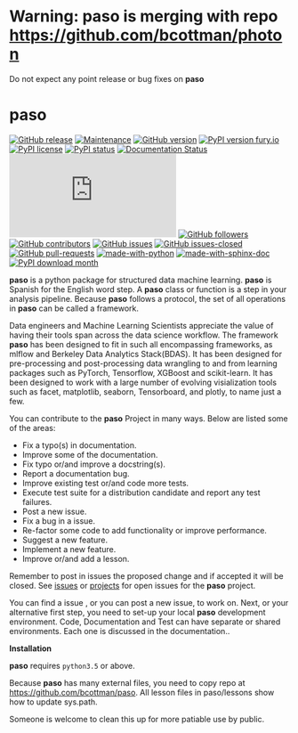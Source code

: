 # Warning: **paso** is merging with repo https://github.com/bcottman/photon
Do not expect any point release or bug fixes on **paso**
# paso
[![GitHub release](https://img.shields.io/github/release/Naereen/StrapDown.js.svg)](https://GitHub.com/Naereen/StrapDown.js/releases/)
[![Maintenance](https://img.shields.io/badge/Maintained%3F-yes-green.svg)](https://GitHub.com/Naereen/StrapDown.js/graphs/commit-activity)
[![GitHub version](https://badge.fury.io/gh/Naereen%2FStrapDown.js.svg)](https://github.com/Naereen/StrapDown.js)
[![PyPI version fury.io](https://badge.fury.io/py/ansicolortags.svg)](https://pypi.python.org/pypi/ansicolortags/)
[![PyPI license](https://img.shields.io/pypi/l/ansicolortags.svg)](https://pypi.python.org/pypi/ansicolortags/)
[![PyPI status](https://img.shields.io/pypi/status/ansicolortags.svg)](https://pypi.python.org/pypi/ansicolortags/)
[![Documentation Status](https://readthedocs.org/projects/ansicolortags/badge/?version=latest)](http://ansicolortags.readthedocs.io/?badge=latest)
[![Only 32 Kb](https://badge-size.herokuapp.com/Naereen/StrapDown.js/master/strapdown.min.js)](https://github.com/Naereen/StrapDown.js/blob/master/strapdown.min.js)
[![GitHub followers](https://img.shields.io/github/followers/Naereen.svg?style=social&label=Follow&maxAge=2592000)](https://github.com/Naereen?tab=followers)
[![GitHub contributors](https://img.shields.io/github/contributors/Naereen/StrapDown.js.svg)](https://GitHub.com/Naereen/StrapDown.js/graphs/contributors/)
[![GitHub issues](https://img.shields.io/github/issues/Naereen/StrapDown.js.svg)](https://GitHub.com/Naereen/StrapDown.js/issues/)
[![GitHub issues-closed](https://img.shields.io/github/issues-closed/Naereen/StrapDown.js.svg)](https://GitHub.com/Naereen/StrapDown.js/issues?q=is%3Aissue+is%3Aclosed)
[![GitHub pull-requests](https://img.shields.io/github/issues-pr/Naereen/StrapDown.js.svg)](https://GitHub.com/Naereen/StrapDown.js/pull/)
[![made-with-python](https://img.shields.io/badge/Made%20with-Python-1f425f.svg)](https://www.python.org/)
[![made-with-sphinx-doc](https://img.shields.io/badge/Made%20with-Sphinx-1f425f.svg)](https://www.sphinx-doc.org/)
[![PyPI download month](https://img.shields.io/pypi/dm/ansicolortags.svg)](https://pypi.python.org/pypi/ansicolortags/)



**paso** is  a python package for structured data machine learning. **paso** is Spanish for the English word step. 
A **paso** class or function is a step in your analysis pipeline. 
Because **paso** follows a protocol, the set of all operations in **paso** 
can be called a framework. 

Data engineers and Machine Learning Scientists appreciate
the value of having their tools span across the data science 
workflow. The framework **paso** has been designed to fit 
in such all encompassing frameworks, as mlflow and Berkeley 
Data Analytics Stack(BDAS). It has been designed for pre-processing 
and post-processing data wrangling to and from learning packages such 
as PyTorch, Tensorflow, XGBoost and scikit-learn.  It has been designed 
to work with a large number of evolving visialization tools such as facet, 
matplotlib, seaborn, Tensorboard, and plotly, to name just a few.

You can contribute to the **paso** Project in many ways. Below are listed some of the areas:

- Fix a typo(s) in documentation.
- Improve some of the documentation.
- Fix typo or/and improve a docstring(s).
- Report a documentation bug.
- Improve existing test or/and code more tests.
- Execute test suite for a distribution candidate and report any test failures.
- Post a new issue.
- Fix a bug in a issue.
- Re-factor some code to add functionality or improve performance.
- Suggest a new feature.
- Implement a new feature.
- Improve or/and add a lesson.

Remember to post in issues the proposed change and if accepted it will be closed.
See [issues](https://github.com/bcottman/paso/issues) or [projects](https://github.com/bcottman/paso/projects/1) for open issues for the **paso** project.

You can find a issue , or you can post a new issue, to work on. 
Next, or your alternative first step, you need to set-up your local **paso** 
development environment.  Code, Documentation and Test can have separate or 
shared environments. Each one is discussed in the documentation..

**Installation** 

**paso** requires ``python3.5`` or above.
 
Because **paso** has many external files, you need to copy repo at https://github.com/bcottman/paso. 
All lesson files in paso/lessons show how to update sys.path.

Someone is welcome to clean this up for more patiable use by public.
